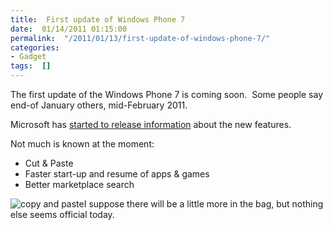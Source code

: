 ```yaml
---
title:  First update of Windows Phone 7
date:  01/14/2011 01:15:00
permalink:  "/2011/01/13/first-update-of-windows-phone-7/"
categories:
- Gadget
tags:  []
---
```

<p>The first update of the Windows Phone 7 is coming soon.&#160; Some people say end-of January others, mid-February 2011.</p>  <p>Microsoft has <a href="http://www.microsoft.com/windowsphone/en-us/features/update-info.aspx">started to release information</a> about the new features.</p>  <p>Not much is known at the moment:</p>  <ul>   <li>Cut &amp; Paste</li>    <li>Faster start-up and resume of apps &amp; games</li>    <li>Better marketplace search</li> </ul>  <p><img style="display:inline;margin-left:0;margin-right:0;" alt="copy and paste" align="left" src="http://www.microsoft.com/global/windowsphone/en-us/PublishingImages/features/CnP_demo_email_screen.jpg" />I suppose there will be a little more in the bag, but nothing else seems official today.</p>